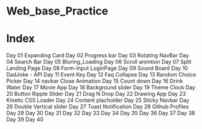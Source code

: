 # Web_base_Practice
 
# Index
Day 01 Expanding Card
Day 02 Progress bar
Day 03 Rotating NavBar
Day 04	Search Bar
Day 05	Bluring_Loading
Day 06	Scroll animtion
Day 07 Split Landing Page
Day 08 Form-Input LoginPage
Day 09 Sound Board
Day 10 DadJoke - API
Day 11 Event Key
Day 12 Faq Collapse
Day 13 Random Choice Picker
Day 14 navbar Close Animation
Day 15 Count down
Day 16 Drink Water
Day 17 Movie App
Day 18 Background slider
Day 19 Theme Clock
Day 20 Button Ripple Slider
Day 21 Drag N Drop
Day 22 Drawing App
Day 23 Kinetic CSS Loader
Day 24 Content placholder
Day 25 Sticky Navbar
Day 26 Double Vertical slider
Day 27 Toast Notification
Day 28 Github Profiles
Day 29 
Day 30
Day 31
Day 32
Day 33
Day 34
Day 35
Day 36
Day 37
Day 38
Day 39
Day 40
